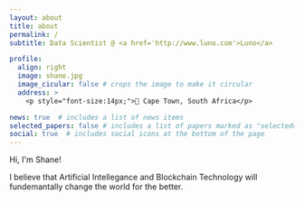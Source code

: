```yaml
---
layout: about
title: about
permalink: /
subtitle: Data Scientist @ <a href='http://www.luno.com'>Luno</a>

profile:
  align: right
  image: shane.jpg
  image_cicular: false # crops the image to make it circular
  address: >
    <p style="font-size:14px;">📍 Cape Town, South Africa</p>

news: true  # includes a list of news items
selected_papers: false # includes a list of papers marked as "selected={true}"
social: true  # includes social icons at the bottom of the page
---
```


Hi, I'm Shane!

I believe that Artificial Intellegance and Blockchain Technology will fundemantally change the world for the better.
